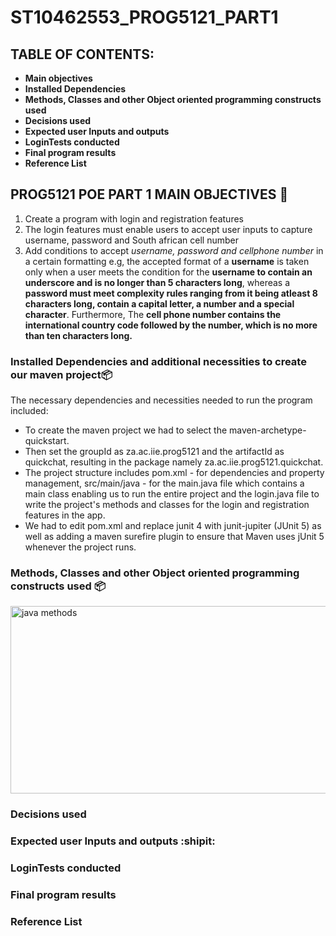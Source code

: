 # ST10462553_PROG5121_PART1
## TABLE OF CONTENTS:
- **Main objectives**
- **Installed Dependencies**
- **Methods, Classes and other Object oriented programming constructs used**
- **Decisions used**
- **Expected user Inputs and outputs**
- **LoginTests conducted**
- **Final program results**
- **Reference List**
## PROG5121 POE PART 1 MAIN OBJECTIVES :memo:

1. Create a program with login and registration features
2. The login features must enable users to accept user inputs to capture username, password and South african cell number
3. Add conditions to accept *username, password and cellphone number* in a certain formatting e.g, the accepted format of a **username** is taken only when a user meets the condition for the **username to contain an underscore and is no longer than 5 characters long**, whereas a **password must meet complexity rules ranging from it being atleast 8 characters long, contain a capital letter, a number and a special character**. Furthermore, The **cell phone number contains the international country code followed by the number, which is no more than ten characters long.** 



### Installed Dependencies and additional necessities to create our maven project:package:
The necessary dependencies and necessities needed to run the program included:
- To create the maven project we had to select the maven-archetype-quickstart.
- Then set the groupId as za.ac.iie.prog5121 and the artifactId as quickchat, resulting in the package namely za.ac.iie.prog5121.quickchat.
-  The project structure includes pom.xml - for dependencies and property management, src/main/java - for the main.java file which contains a main class enabling us to run the entire project and the login.java file to write the project's methods and classes for the login and registration features in the app.
-  We had to edit pom.xml and replace junit 4 with junit-jupiter (JUnit 5) as well as adding a maven surefire plugin to ensure that Maven uses jUnit 5 whenever the project runs.





### Methods, Classes and other Object oriented programming constructs used :package:

<img width="600" height="300" alt="java methods" src="https://github.com/user-attachments/assets/9ab338b0-89bb-4079-8e0d-b395cda54fc6" />






### Decisions used



### Expected user Inputs and outputs :shipit:




### LoginTests conducted




### Final program results



### Reference List

